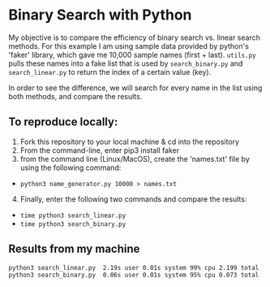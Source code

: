 # Binary Search with Python

My objective is to compare the efficiency of binary search vs. linear search methods.
For this example I am using sample data provided by python's 'faker' library, which gave me 10,000 sample names (first + last).
`utils.py` pulls these names into a fake list that is used by `search_binary.py` and `search_linear.py` to return the index of a certain value (key).

In order to see the difference, we will search for every name in the list using both methods, and compare the results.

## To reproduce locally:
1. Fork this repository to your local machine & cd into the repository
2. From the command-line, enter pip3 install faker
3. from the command line (Linux/MacOS), create the 'names.txt' file by using the following command:
- `python3 name_generator.py 10000 > names.txt`
4. Finally, enter the following two commands and compare the results:
- `time python3 search_linear.py`
- `time python3 search_binary.py`


## Results from my machine
`python3 search_linear.py  2.19s user 0.01s system 99% cpu 2.199 total`
`python3 search_binary.py  0.06s user 0.01s system 95% cpu 0.073 total`





    
